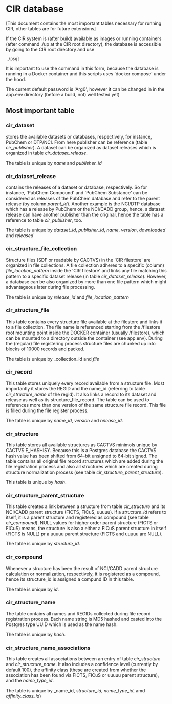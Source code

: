 # CIR database

[This document contains the most important tables necessary for running CIR, other tables are for future extensions]

If the CIR system is (after build) available as images or running containers (after command ./up at the CIR root 
directory), the database is accessible by going to the CIR root directory and use 

    ./psql

It is important to use the command in this form, because the database is running in a Docker container and this 
scripts uses 'docker compose' under the hood.

The current default password is 'Arg0', however it can be changed in in the app.env directory (before a build, not)
well tested yet)

## Most important table

### cir_dataset

stores the available datasets or databases, respectively, for instance, PubChem or DTP/NCI. From here 
publisher can be reference (table _cir_publisher_). A dataset can be organized as dataset releases which is organized
in table _cir_dataset_release_. 

The table is unique by _name_ and _publisher_id_

### cir_dataset_release

contains the releases of a dataset or database, respectively. So for instance, 'PubChem Compound'
and 'PubChem Substance' can be considered as releases of the PubChem database and refer to the parent release (by column 
_parent_id_). Another example is the NCI/DTP database which has a release by PubChem or the NCI/CADD group, hence, a 
dataset release can have another publisher than the original, hence the table has a reference to table _cir_publisher_, 
too. 

The table is unique by _dataset_id_, _publisher_id_, _name_, _version_, _downloaded_ and _released_

### cir_structure_file_collection

Structure files (SDF or readable by CACTVS) in the 'CIR filestore' are organized in file collections. A file collection
adheres to a specific (column) _file_location_pattern_ inside the 'CIR filestore' and links any file matching this 
pattern to a specific dataset release (in table _cir_dataset_release_). However, a database can be also organized
by more than one file pattern which might advantageous later during file processing.

The table is unique by _release_id_ and _file_location_pattern_

### cir_structure_file

This table contains every structure file available at the filestore and links it to a file collection. The file name is 
referenced starting from the /filestore root mounting point inside the DOCKER container (usually /filestore), which can 
be mounted to a directory outside the container (see app.env). During the (regular) file registering process structure 
files are chunked up into blocks of 10000 records and packed.

The table is unique by _collection_id and _file_

### cir_record

This table stores uniquely every record available from a structure file. Most importantly it stores the REGID and the
name_id (referring to table _cir_structure_name_ of the regid). It also links a record to its dataset and release as
well as its structure_file_record. The table can be used to references more than one version of the same structure
file record. This file is filled during the file register process.

The table is unique by _name_id_, _version_ and _release_id_.

### cir_structure

This table stores all available structures as CACTVS minimols unique by CACTVS E_HASHISY. Because this is a
Postgres database the CACTVS hash value has been shifted from 64-bit unsigned to 64-bit signed. The table contains
all original file record structures which are added during the file registration process and also all structures
which are created during structure normalization process (see table _cir_structure_parent_structure_).

This table is unique by _hash_.

### cir_structure_parent_structure

This table creates a link between a structure from table _cir_structure_ and its NCI/CADD parent structure (FICTS, 
FICuS, uuuuu). If a _structure_id_ refers to itself, it is a parent structure and registered as compound (see table 
_cir_compound_). NULL values for higher order parent structure (FICTS or FICuS) means, the structure is also a either
a FICuS parent structure in itself (FICTS is NULL) pr a uuuuu parent structure (FICTS and uuuuu are NULL).

The table is unique by _structure_id_.

### cir_compound

Whenever a structure has been the result of NCI/CADD parent structure calculation or normalization, respectively, it is
registered as a compound, hence its structure_id is assigned a compund ID in this table.

The table is unique by _id_.

### cir_structure_name

The table contains all names and REGIDs collected during file record registration process. Each name string is MD5 
hashed and casted into the Postgres type UUID which is used as the name hash.

The table is unique by _hash_.

### cir_structure_name_associations

This table creates all associations between an entry of table _cir_structure_ and _cir_structure_name_. It also includes
a confidence level (currently by default 100), the affinity class (these are created from whether the association has
been found via FICTS, FICuS or uuuuu parent structure), and the _name_type_id_.

The table is unique by _name_id, _structure_id_, _name_type_id_, amd _affinity_class_id_)
